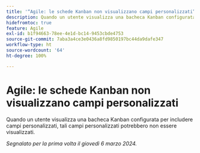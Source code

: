 ```yaml
---
title: '“Agile: le schede Kanban non visualizzano campi personalizzati”'
description: Quando un utente visualizza una bacheca Kanban configurata per includere campi personalizzati, tali campi personalizzati potrebbero non essere visualizzati.
hidefromtoc: true
feature: Agile
exl-id: b1f94663-78ee-4e1d-bc14-9453cbde4753
source-git-commit: 7aba3a4ce3e0436a8fd9850197bc44da9dafe347
workflow-type: ht
source-wordcount: '64'
ht-degree: 100%

---
```


# Agile: le schede Kanban non visualizzano campi personalizzati

Quando un utente visualizza una bacheca Kanban configurata per includere campi personalizzati, tali campi personalizzati potrebbero non essere visualizzati.

_Segnalato per la prima volta il giovedì 6 marzo 2024._
